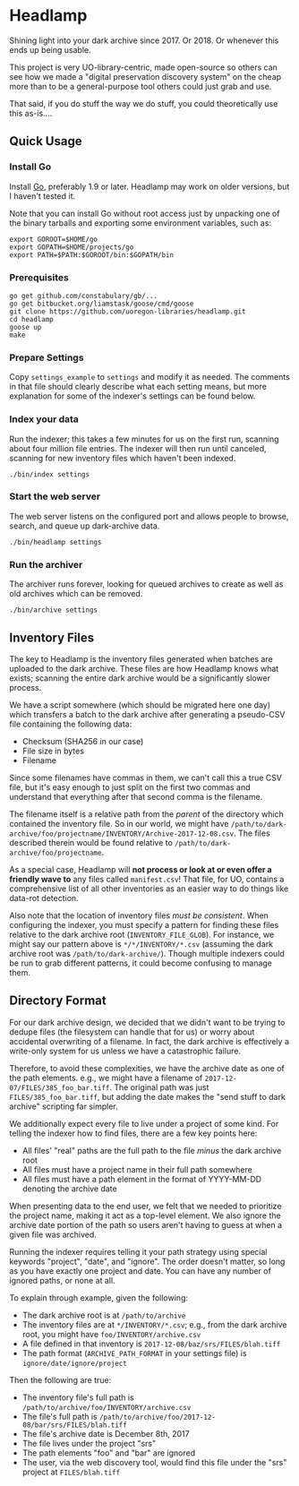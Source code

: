 Headlamp
===

Shining light into your dark archive since 2017.  Or 2018.  Or whenever this
ends up being usable.

This project is very UO-library-centric, made open-source so others can see how
we made a "digital preservation discovery system" on the cheap more than to be
a general-purpose tool others could just grab and use.

That said, if you do stuff the way we do stuff, you could theoretically use
this as-is....

Quick Usage
---

### Install Go

Install [Go](https://golang.org/dl/), preferably 1.9 or later.  Headlamp may
work on older versions, but I haven't tested it.

Note that you can install Go without root access just by unpacking one of the
binary tarballs and exporting some environment variables, such as:

    export GOROOT=$HOME/go
    export GOPATH=$HOME/projects/go
    export PATH=$PATH:$GOROOT/bin:$GOPATH/bin

### Prerequisites

    go get github.com/constabulary/gb/...
    go get bitbucket.org/liamstask/goose/cmd/goose
    git clone https://github.com/uoregon-libraries/headlamp.git
    cd headlamp
    goose up
    make

### Prepare Settings

Copy `settings_example` to `settings` and modify it as needed.  The comments in
that file should clearly describe what each setting means, but more explanation
for some of the indexer's settings can be found below.

### Index your data

Run the indexer; this takes a few minutes for us on the first run, scanning
about four million file entries.  The indexer will then run until canceled,
scanning for new inventory files which haven't been indexed.

    ./bin/index settings

### Start the web server

The web server listens on the configured port and allows people to browse,
search, and queue up dark-archive data.

    ./bin/headlamp settings

### Run the archiver

The archiver runs forever, looking for queued archives to create as well as old
archives which can be removed.

    ./bin/archive settings

Inventory Files
---

The key to Headlamp is the inventory files generated when batches are
uploaded to the dark archive.  These files are how Headlamp knows what
exists; scanning the entire dark archive would be a significantly slower
process.

We have a script somewhere (which should be migrated here one day) which
transfers a batch to the dark archive after generating a pseudo-CSV file
containing the following data:

- Checksum (SHA256 in our case)
- File size in bytes
- Filename

Since some filenames have commas in them, we can't call this a true CSV file,
but it's easy enough to just split on the first two commas and understand that
everything after that second comma is the filename.

The filename itself is a relative path from the *parent* of the directory which
contained the inventory file.  So in our world, we might have
`/path/to/dark-archive/foo/projectname/INVENTORY/Archive-2017-12-08.csv`.  The
files described therein would be found relative to
`/path/to/dark-archive/foo/projectname`.

As a special case, Headlamp will **not process or look at or even offer a
friendly wave to** any files called `manifest.csv`!  That file, for UO,
contains a comprehensive list of all other inventories as an easier way to do
things like data-rot detection.

Also note that the location of inventory files *must be consistent*.  When
configuring the indexer, you must specify a pattern for finding these files
relative to the dark archive root (`INVENTORY_FILE_GLOB`).  For instance, we
might say our pattern above is `*/*/INVENTORY/*.csv` (assuming the dark archive
root was `/path/to/dark-archive/`).  Though multiple indexers could be run to
grab different patterns, it could become confusing to manage them.

Directory Format
---

For our dark archive design, we decided that we didn't want to be trying to
dedupe files (the filesystem can handle that for us) or worry about accidental
overwriting of a filename.  In fact, the dark archive is effectively a
write-only system for us unless we have a catastrophic failure.

Therefore, to avoid these complexities, we have the archive date as one of the
path elements.  e.g., we might have a filename of
`2017-12-07/FILES/385_foo_bar.tiff`.  The original path was just
`FILES/385_foo_bar.tiff`, but adding the date makes the "send stuff to dark
archive" scripting far simpler.

We additionally expect every file to live under a project of some kind.  For
telling the indexer how to find files, there are a few key points here:

- All files' "real" paths are the full path to the file *minus* the dark archive root
- All files must have a project name in their full path somewhere
- All files must have a path element in the format of YYYY-MM-DD denoting the archive date

When presenting data to the end user, we felt that we needed to prioritize the
project name, making it act as a top-level element.  We also ignore the archive
date portion of the path so users aren't having to guess at when a given file
was archived.

Running the indexer requires telling it your path strategy using special
keywords "project", "date", and "ignore". The order doesn't matter, so long as
you have exactly one project and date.  You can have any number of ignored
paths, or none at all.

To explain through example, given the following:

- The dark archive root is at `/path/to/archive`
- The inventory files are at `*/INVENTORY/*.csv`; e.g., from the dark archive
  root, you might have `foo/INVENTORY/archive.csv`
- A file defined in that inventory is `2017-12-08/baz/srs/FILES/blah.tiff`
- The path format (`ARCHIVE_PATH_FORMAT` in your settings file) is `ignore/date/ignore/project`

Then the following are true:

- The inventory file's full path is `/path/to/archive/foo/INVENTORY/archive.csv`
- The file's full path is `/path/to/archive/foo/2017-12-08/bar/srs/FILES/blah.tiff`
- The file's archive date is December 8th, 2017
- The file lives under the project "srs"
- The path elements "foo" and "bar" are ignored
- The user, via the web discovery tool, would find this file under the "srs" project at `FILES/blah.tiff`
